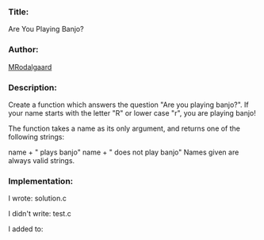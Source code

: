 ### Title:

Are You Playing Banjo?

### Author:

[MRodalgaard](https://www.codewars.com/users/MRodalgaard)

### Description:

Create a function which answers the question "Are you playing banjo?".
If your name starts with the letter "R" or lower case "r", you are playing banjo!

The function takes a name as its only argument, and returns one of the following strings:

name + " plays banjo"
name + " does not play banjo"
Names given are always valid strings.

### Implementation:

I wrote: solution.c

I didn't write: test.c

I added to:
